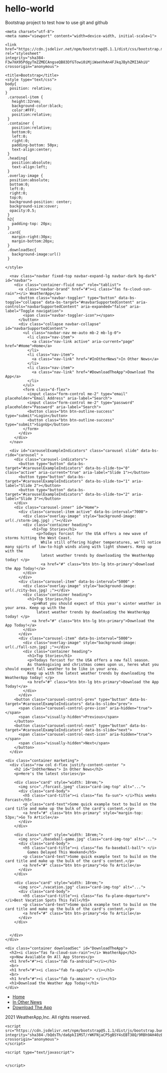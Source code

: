 # hello-world
Bootstrap project to test how to use git and github

<!doctype html>
<html lang="en">
  <head>
    <script src="https://kit.fontawesome.com/30e1f68b63.js" crossorigin="anonymous"></script>

    <meta charset="utf-8">
    <meta name="viewport" content="width=device-width, initial-scale=1">

    <link href="https://cdn.jsdelivr.net/npm/bootstrap@5.1.1/dist/css/bootstrap.min.css" 
    rel="stylesheet" 
    integrity="sha384-F3w7mX95PdgyTmZZMECAngseQB83DfGTowi0iMjiWaeVhAn4FJkqJByhZMI3AhiU" 
    crossorigin="anonymous">

    <title>Bootstrap</title>
    <style type="text/css">
    body{
      position: relative;
    }
     .carousel-item {
       height:32rem;
       background-color:black;
       color:#FFF;
       position:relative;
     }
     .container {
       position:relative;
       bottom:0;
       left:0;
       right:0;
       padding-bottom: 50px;
       text-align:center;
     }
     .heading{
       position:absolute;
       text-align:left;
     }
     .overlay-image {
      position:absolute;
      bottom:0;
      left:0;
      right:0;
      top:0;
      background-position: center;
      background-size:cover;
      opacity:0.5;
     }
     h2{
       padding-top: 20px;
     }
     .card{
       margin-right:30px;
       margin-bottom:20px;
     }
     .downloadSec{
       background-image:url()
     }
     
    </style>
    
  </head>
    <body data-bs-spy="scroll" data-bs-target="#navbar">

      <nav class="navbar fixed-top navbar-expand-lg navbar-dark bg-dark" id="navbar">
        <div class="container-fluid nav" role="tablist">
          <a class="navbar-brand" href="#"><i class="fas fa-cloud-sun-rain"></i> WeatherApp</a>
          <button class="navbar-toggler" type="button" data-bs-toggle="collapse" data-bs-target="#navbarSupportedContent" aria-controls="navbarSupportedContent" aria-expanded="false" aria-label="Toggle navigation">
            <span class="navbar-toggler-icon"></span>
          </button>
          <div class="collapse navbar-collapse" id="navbarSupportedContent">
            <ul class="navbar-nav me-auto mb-2 mb-lg-0">
              <li class="nav-item">
                <a class="nav-link active" aria-current="page" href="#Home">Home</a>
              </li>
              <li class="nav-item">
                <a class="nav-link" href="#InOtherNews">In Other News</a>
              </li>
              <li class="nav-item">
                <a class="nav-link" href="#DownloadTheApp">Download The App</a>
              </li>
            </ul>
            <form class="d-flex">
              <input class="form-control me-2" type="email" placeholder="Email Address" aria-label="Search">
              <input class="form-control me-2" type="password" placeholder="Password" aria-label="Search">
              <button class="btn btn-outline-success" type="submit">Login</button>
              <button class="btn btn-outline-success" type="submit">SignUp</button>
            </form>
          </div>
        </div>
      </nav>

      <div id="carouselExampleIndicators" class="carousel slide" data-bs-ride="carousel" >
        <div class="carousel-indicators">
          <button type="button" data-bs-target="#carouselExampleIndicators" data-bs-slide-to="0" class="active" aria-current="true" aria-label="Slide 1"></button>
          <button type="button" data-bs-target="#carouselExampleIndicators" data-bs-slide-to="1" aria-label="Slide 2"></button>
          <button type="button" data-bs-target="#carouselExampleIndicators" data-bs-slide-to="2" aria-label="Slide 3"></button>
        </div>
        <div class="carousel-inner" id="Home">
          <div class="carousel-item active" data-bs-interval="7000">
            <div class="overlay-image" style="background-image: url(./storm-img.jpg) ;"></div>
            <div class="container heading">
                <h1>Top Stories</h1>
                  <p>Todays forcast for the USA offers a new wave of storms hitting the West Coast. 
                    While still offering higher temperatures, we'll notice many spirts of low-to-high winds along with light showers. Keep up with the 
                    latest weather trends by downloading the WeatherApp today! </p>
                    <a href="#" class="btn btn-lg btn-primary">Download the App Today!</a>
            </div>
          </div>
          <div class="carousel-item" data-bs-interval="5000" >
            <div class="overlay-image" style="background-image: url(./city-bus.jpg) ;"></div>
            <div class="container heading">
              <h1>Top Stories</h1>
                <p>What you should expect of this year's winter weather in your area. Keep up with the 
                  latest weather trends by downloading the WeatherApp today! </p>
                <a href="#" class="btn btn-lg btn-primary">Download the App Today!</a>
            </div>
          </div>
          <div class="carousel-item" data-bs-interval="5000">
            <div class="overlay-image" style="background-image: url(./fall-szn.jpg) ;"></div>
            <div class="container heading">
              <h1>Top Stories</h1>
              <p>Todays forcast for the USA offers a new fall season. 
              As thanksgiving and christmas comes upon us, heres what you should expect fall weather to be like in your area. 
              Keep up with the latest weather trends by downloading the WeatherApp today! </p>
              <a href="#" class="btn btn-lg btn-primary">Download the App Today!</a>
            </div>
          </div>
        <button class="carousel-control-prev" type="button" data-bs-target="#carouselExampleIndicators" data-bs-slide="prev">
          <span class="carousel-control-prev-icon" aria-hidden="true"></span>
          <span class="visually-hidden">Previous</span>
        </button>
        <button class="carousel-control-next" type="button" data-bs-target="#carouselExampleIndicators" data-bs-slide="next">
          <span class="carousel-control-next-icon" aria-hidden="true"></span>
          <span class="visually-hidden">Next</span>
        </button>
      </div>

    <div class="container marketing">
      <div class="row col d-flex justify-content-center ">
        <h2 id="InOtherNews"> In Other News</h2>
        <p>Here's the latest stories</p>

        <div class="card" style="width: 18rem;">
          <img src="./forcast.jpeg" class="card-img-top" alt="...">
          <div class="card-body">
            <h5 class="card-title"><i class="fas fa-sun"> </i>This weeks Forcast</h5>
            <p class="card-text">Some quick example text to build on the card title and make up the bulk of the card's content.</p>
            <a href="#" class="btn btn-primary" style="margin-top: 53px;">Go To Article</a>
          </div>
        </div>

        <div class="card" style="width: 18rem;">
          <img src="./baseball-game.jpg" class="card-img-top" alt="...">
          <div class="card-body">
            <h5 class="card-title"><i class="fas fa-baseball-ball"> </i>
              Games Delayed This Weekend</h5>
            <p class="card-text">Some quick example text to build on the card title and make up the bulk of the card's content.</p>
            <a href="#" class="btn btn-primary">Go To Article</a>
          </div>
        </div>

        <div class="card" style="width: 18rem;">
          <img src="./vacation.jpg" class="card-img-top" alt="...">
          <div class="card-body">
            <h5 class="card-title"><i class="fas fa-plane-departure">  </i>Best Vacation Spots This Fall</h5>
            <p class="card-text">Some quick example text to build on the card title and make up the bulk of the card's content.</p>
            <a href="#" class="btn btn-primary">Go To Article</a>
          </div>
        </div>


      </div>
    </div>

    <div class="container downloadSec" id="DownloadTheApp">
      <h2><i class="fas fa-cloud-sun-rain"></i> WeatherApp</h2>
      <p>Now Available On All App Stores</p>
      <h1 href="#"><i class="fab fa-android"></i></h1>
      <br>
      <h1 href="#"><i class="fab fa-apple"> </i></h1>
      <br>
      <h1 href="#"><i class="fab fa-amazon"> </i></h1>
      <h1>Download the Weather App Today!</h1>
    </div>



<div class="container">
  <footer class="py-3 my-4">
    <ul class="nav justify-content-center border-bottom pb-3 mb-3">
      <li class="nav-item"><a href="#" class="nav-link px-2 text-muted">Home</a></li>
      <li class="nav-item"><a href="#InOtherNews" class="nav-link px-2 text-muted">In Other News</a></li>
      <li class="nav-item"><a href="#DownloadTheApp" class="nav-link px-2 text-muted">Download The App</a></li>
    </ul> 
    <p><i class="fas fa-cloud-sun-rain"> </i> 2021 WeatherApp,Inc. All rights reserved.</p>   
  </footer>
</div>

    


      
  
    <script src="https://cdn.jsdelivr.net/npm/bootstrap@5.1.1/dist/js/bootstrap.bundle.min.js" integrity="sha384-/bQdsTh/da6pkI1MST/rWKFNjaCP5gBSY4sEBT38Q/9RBh9AH40zEOg7Hlq2THRZ" crossorigin="anonymous">
    </script>

    <script type="text/javascript">


    </script>

</body>
</html>
